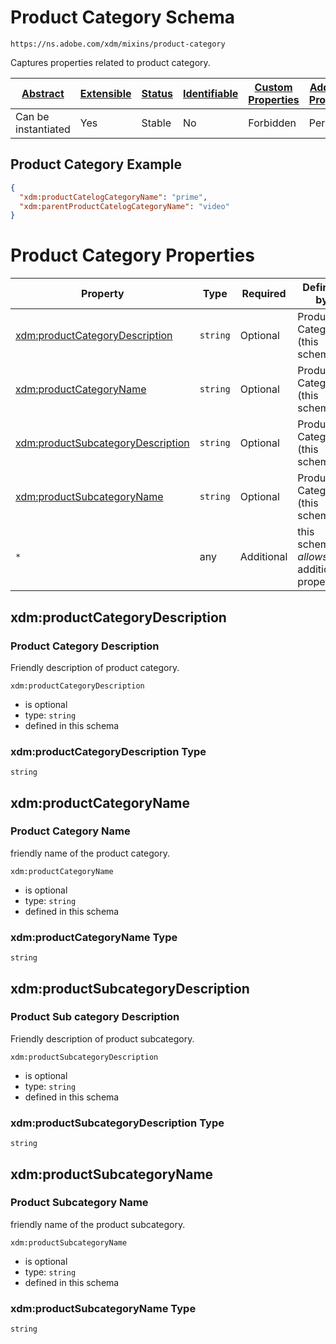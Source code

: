 
# Product Category Schema

```
https://ns.adobe.com/xdm/mixins/product-category
```

Captures properties related to product category.

| [Abstract](../../../abstract.md) | [Extensible](../../../extensions.md) | [Status](../../../status.md) | [Identifiable](../../../id.md) | [Custom Properties](../../../extensions.md) | [Additional Properties](../../../extensions.md) | Defined In |
|----------------------------------|--------------------------------------|------------------------------|--------------------------------|---------------------------------------------|-------------------------------------------------|------------|
| Can be instantiated | Yes | Stable | No | Forbidden | Permitted | [fieldgroups/product/product-category.schema.json](fieldgroups/product/product-category.schema.json) |

## Product Category Example
```json
{
  "xdm:productCatelogCategoryName": "prime",
  "xdm:parentProductCatelogCategoryName": "video"
}
```

# Product Category Properties

| Property | Type | Required | Defined by |
|----------|------|----------|------------|
| [xdm:productCategoryDescription](#xdmproductcategorydescription) | `string` | Optional | Product Category (this schema) |
| [xdm:productCategoryName](#xdmproductcategoryname) | `string` | Optional | Product Category (this schema) |
| [xdm:productSubcategoryDescription](#xdmproductsubcategorydescription) | `string` | Optional | Product Category (this schema) |
| [xdm:productSubcategoryName](#xdmproductsubcategoryname) | `string` | Optional | Product Category (this schema) |
| `*` | any | Additional | this schema *allows* additional properties |

## xdm:productCategoryDescription
### Product Category Description

Friendly description of product category.

`xdm:productCategoryDescription`
* is optional
* type: `string`
* defined in this schema

### xdm:productCategoryDescription Type


`string`






## xdm:productCategoryName
### Product Category Name

friendly name of the product category.

`xdm:productCategoryName`
* is optional
* type: `string`
* defined in this schema

### xdm:productCategoryName Type


`string`






## xdm:productSubcategoryDescription
### Product Sub category Description

Friendly description of product subcategory.

`xdm:productSubcategoryDescription`
* is optional
* type: `string`
* defined in this schema

### xdm:productSubcategoryDescription Type


`string`






## xdm:productSubcategoryName
### Product Subcategory Name

friendly name of the product subcategory.

`xdm:productSubcategoryName`
* is optional
* type: `string`
* defined in this schema

### xdm:productSubcategoryName Type


`string`





